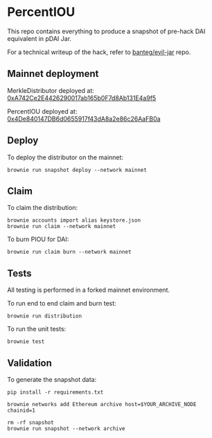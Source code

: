 # PercentIOU

This repo contains everything to produce a snapshot of pre-hack DAI equivalent in pDAI Jar.

For a technical writeup of the hack, refer to [banteg/evil-jar](https://github.com/banteg/evil-jar) repo.

## Mainnet deployment

MerkleDistributor deployed at: [0xA742Ce2E4426290017ab165b0F7d8Ab131E4a9f5](https://etherscan.io/address/0xA742Ce2E4426290017ab165b0F7d8Ab131E4a9f5#code)

PercentIOU deployed at: [0x4De840147DB6d0655917f43dA8a2e86c26AaFB0a](https://etherscan.io/address/0x4De840147DB6d0655917f43dA8a2e86c26AaFB0a#code)

## Deploy

To deploy the distributor on the mainnet:

```
brownie run snapshot deploy --network mainnet
```

## Claim

To claim the distribution:
```
brownie accounts import alias keystore.json
brownie run claim --network mainnet
```

To burn PIOU for DAI:
```
brownie run claim burn --network mainnet
```

## Tests

All testing is performed in a forked mainnet environment.

To run end to end claim and burn test:

```
brownie run distribution
```

To run the unit tests:

```
brownie test
```

## Validation

To generate the snapshot data:

```
pip install -r requirements.txt

brownie networks add Ethereum archive host=$YOUR_ARCHIVE_NODE chainid=1

rm -rf snapshot
brownie run snapshot --network archive
```
